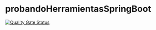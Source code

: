 # probandoHerramientasSpringBoot
[![Quality Gate Status](http://192.168.1.73:9000/api/project_badges/measure?project=ejemploSpringBoot&metric=alert_status&token=a923605828f7fd4e4fe00dcbd844c34a23363632)](http://192.168.1.73:9000/dashboard?id=ejemploSpringBoot)
